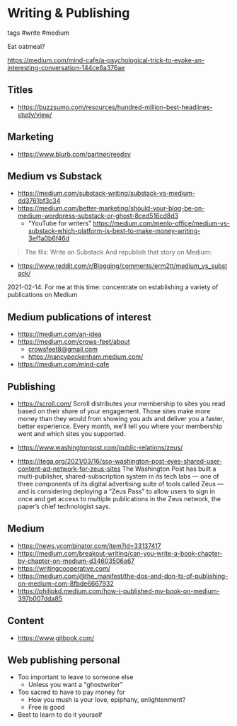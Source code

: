 # Writing & Publishing

tags #write #medium

Eat oatmeal?

https://medium.com/mind-cafe/a-psychological-trick-to-evoke-an-interesting-conversation-144ce6a376ae


## Titles

* https://buzzsumo.com/resources/hundred-million-best-headlines-study/view/

## Marketing

* https://www.blurb.com/partner/reedsy


## Medium vs Substack

* https://medium.com/substack-writing/substack-vs-medium-dd3761bf3c34
* https://medium.com/better-marketing/should-your-blog-be-on-medium-wordpress-substack-or-ghost-8ced516cd8d3
  * "YouTube for writers"
https://medium.com/menlo-office/medium-vs-substack-which-platform-is-best-to-make-money-writing-3ef1a0b6f46d
> The flix: Write on Substack And republish that story on Medium:
* https://www.reddit.com/r/Blogging/comments/erm2tt/medium_vs_substack/

2021-02-14: For me at this time: concentrate on establishing a variety of publications on Medium


## Medium publications of interest

* https://medium.com/an-idea
* https://medium.com/crows-feet/about
  * crowsfeet8@gmail.com
  * https://nancypeckenham.medium.com/
* https://medium.com/mind-cafe

## Publishing

* https://scroll.com/
Scroll distributes your membership to sites you read based on their share of your engagement. Those sites make more money than they would from showing you ads and deliver you a faster, better experience. Every month, we’ll tell you where your membership went and which sites you supported.

* https://www.washingtonpost.com/public-relations/zeus/
* https://itega.org/2021/03/16/sso-washington-post-eyes-shared-user-content-ad-network-for-zeus-sites
The Washington Post has built a multi-publisher, shared-subscription system in its tech labs — one of three components of its digital advertising suite of tools called Zeus — and is considering deploying a “Zeus Pass” to allow users to sign in once and get access to multiple publications in the Zeus network, the paper’s chief technologist says.


## Medium

* https://news.ycombinator.com/item?id=33137417
* https://medium.com/breakout-writing/can-you-write-a-book-chapter-by-chapter-on-medium-d34603506a67
* https://writingcooperative.com/
* https://medium.com/@the_manifest/the-dos-and-don-ts-of-publishing-on-medium-com-8fbde6667932
* https://philipkd.medium.com/how-i-published-my-book-on-medium-397b007dda85


## Content

* https://www.gitbook.com/


## Web publishing personal

* Too important to leave to someone else
  * Unless you want a "ghostwriter"
* Too sacred to have to pay money for
  * How you mush is your love, epiphany, enlightenment?
  * Free is good
* Best to learn to do it yourself


